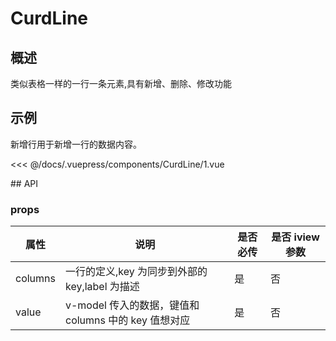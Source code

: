 # CurdLine

## 概述

类似表格一样的一行一条元素,具有新增、删除、修改功能

## 示例

新增行用于新增一行的数据内容。

<demo-block title='1. 基础用法' desc='新增行的基本使用方法。'>
  <div slot='demo'><CurdLine-1></CurdLine-1></div>
  <div slot='code'>

<<< @/docs/.vuepress/components/CurdLine/1.vue

  </div>
</demo-block>
## API

### props

| 属性    | 说明                                                 | 是否必传 | 是否 iview 参数 |
| ------- | ---------------------------------------------------- | -------- | --------------- |
| columns | 一行的定义,key 为同步到外部的 key,label 为描述       | 是       | 否              |
| value   | v-model 传入的数据，键值和 columns 中的 key 值想对应 | 是       | 否              |
